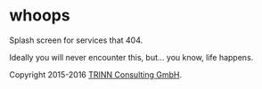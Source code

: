 # whoops

Splash screen for services that 404.

Ideally you will never encounter this, but… you know, life happens.

Copyright 2015-2016 [TRINN Consulting GmbH](http://trinn.consulting/).

